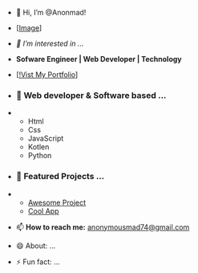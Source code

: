 - 👋 Hi, I’m @Anonmad!



- [[Image](https://www.google.com/imgres?q=hacker%20with%20computers%20server&imgurl=https%3A%2F%2Fmedia.istockphoto.com%2Fid%2F547424218%2Fphoto%2Fhacker-operating-in-server-rooms.jpg%3Fs%3D612x612%26w%3D0%26k%3D20%26c%3DcnprxBbF0TJLxGSxLPi16LNxTjQMl7g_7cJywrgc2tA%3D&imgrefurl=https%3A%2F%2Fwww.istockphoto.com%2Fphotos%2Fhacker-operating-in-server-rooms&docid=ktHqV-yUEyWGNM&tbnid=KUfGyGv2wbhEwM&vet=12ahUKEwiG2u2yg5iNAxUzVKQEHXNUPRAQM3oECEoQAA..i&w=612&h=368&hcb=2&ved=2ahUKEwiG2u2yg5iNAxUzVKQEHXNUPRAQM3oECEoQAA)]
- *👀 I’m interested in ...*
- **Sofware Engineer | Web Developer | Technology**
- [[!Vist My Portfolio](https://anonmad.github.io/Cyber-Network/)]

  
- ### 🌱 Web developer & Software based ...
- - Html
  - Css
  - JavaScript
  - Kotlen
  - Python


- ### 💞️ Featured Projects ...
- - [Awesome Project](https://anonmad.github.io/Cyber-Network/)
  - [Cool App](https://anonmad.github.io/Cyber-Network/)


- 📫 **How to reach me:** anonymousmad74@gmail.com 
- 😄 About: ...
- ⚡ Fun fact: ...

<!---
Anonmad/Anonmad is a ✨ special ✨ repository because its `README.md` (this file) appears on your GitHub profile.
You can click the Preview link to take a look at your changes.
--->
